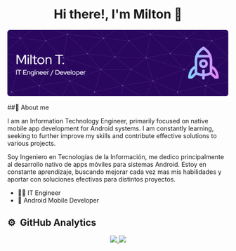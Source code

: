 <div align="center">
<h1 align="center">Hi there!, I'm Milton 👋</h1>
</div>

<div align="center">
  
![Header](./github-header-image.png)

</div>

##🚀 About me

I am an Information Technology Engineer, primarily focused on native mobile app development for Android systems. I am constantly learning, seeking to further improve my skills and contribute effective solutions to various projects.

Soy Ingeniero en Tecnologías de la Información, me dedico principalmente al desarrollo nativo de apps móviles para sistemas Android. Estoy en constante aprendizaje, buscando mejorar cada vez mas mis habilidades y aportar con soluciones efectivas para distintos proyectos.

- 🧑‍💻 IT Engineer
- 📱 Android Mobile Developer

## ⚙️ &nbsp;GitHub Analytics

<p align="center">
<a href="https://github.com/milton-code">
  <img height="180em" src="https://github-readme-stats-eight-theta.vercel.app/api?username=milton-code&show_icons=true&theme=algolia&include_all_commits=true&count_private=true"/>
  <img height="180em" src="https://github-readme-stats-eight-theta.vercel.app/api/top-langs/?username=milton-code&layout=compact&langs_count=8&theme=algolia"/>
</a>
</p>
